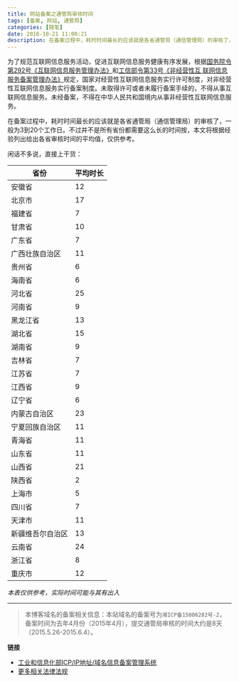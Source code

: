 ```yaml
---
title: 网站备案之通管局审核时间
tags: [备案, 网站, 通管局]
categories: [随笔]
date: 2016-10-21 11:00:21
description: 在备案过程中，耗时时间最长的应该就是各省通管局（通信管理局）的审核了，一般情况下会在20个工作日内完成审核。不过并不是所有省份都需要这么长的时间按，本文将根据经验列出给出各省审核时间的平均值，仅供参考。
---
```


为了规范互联网信息服务活动，促进互联网信息服务健康有序发展，根据[国务院令第292号《互联网信息服务管理办法》](http://www.gov.cn/fwxx/bw/gjgbdydszj/content_2263004.htm)和[工信部令第33号《非经营性互 联网信息服务备案管理办法》](http://www.fdi.gov.cn/1800000121_23_65511_0_7.html)规定，国家对经营性互联网信息服务实行许可制度，对非经营性互联网信息服务实行备案制度。未取得许可或者未履行备案手续的，不得从事互联网信息服务。未经备案，不得在中华人民共和国境内从事非经营性互联网信息服务。

在备案过程中，耗时时间最长的应该就是各省通管局（通信管理局）的审核了，一般为3到20个工作日。不过并不是所有省份都需要这么长的时间按，本文将根据经验列出给出各省审核时间的平均值，仅供参考。

闲话不多说，直接上干货：

省份|平均时长
--|--
安徽省|12
北京市|17
福建省|7
甘肃省|10
广东省|7
广西壮族自治区|11
贵州省|6
海南省|6
河北省|25
河南省|9
黑龙江省|13
湖北省|15
湖南省|9
吉林省|7
江苏省|7
江西省|9
辽宁省|6
内蒙古自治区|23
宁夏回族自治区|11
青海省|11
山东省|11
山西省|21
陕西省|2
上海市|5
四川省|7
天津市|11
新疆维吾尔自治区|13
云南省|24
浙江省|8
重庆市|12

*本表仅供参考，实际时间可能与其有出入*

---

> 本博客域名的备案相关信息：本站域名的备案号为`湘ICP备15006282号-2`，备案时间为去年4月份（2015年4月），提交通管局审核的时间大约是8天（2015.5.26-2015.6.4）。

**链接**

- [工业和信息化部ICP/IP地址/域名信息备案管理系统](http://www.miitbeian.gov.cn/publish/query/indexFirst.action)
- [更多相关法律法规](http://www.miitbeian.gov.cn/state/outPortal/moreCodex.action?fileDownLoadInfo.fileType=0)